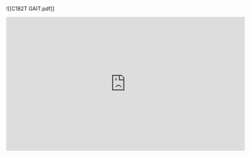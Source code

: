 ![[C182T GAIT.pdf]]

<iframe type="text/html" width="640" height="360" src="https://www.faa.gov/sites/faa.gov/files/regulations_policies/handbooks_manuals/aviation/airplane_handbook/10_afh_ch9.pdf"  frameborder="0"></iframe>